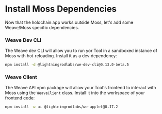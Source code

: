 # Install Moss Dependencies

Now that the holochain app works outside Moss, let's add some Weave/Moss specific dependencies.

### Weave Dev CLI

<!-- VERSION_REPLACE -->

The Weave dev CLI will allow you to run yor Tool in a sandboxed instance of Moss with hot-reloading. Install it as a dev dependency:

```bash
npm install -d @lightningrodlabs/we-dev-cli@0.13.0-beta.5
```

### Weave Client

<!-- VERSION_REPLACE -->

The Weave API npm package will allow your Tool's frontend to interact with Moss using the `WeaveClient` class. Install it into the workspace of your frontend code:

```bash
npm install -w ui @lightningrodlabs/we-applet@0.17.2
```
